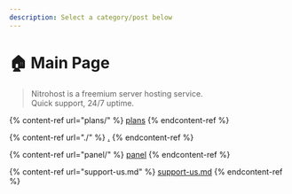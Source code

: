 ```yaml
---
description: Select a category/post below
---
```


# 🏠 Main Page

> Nitrohost is a freemium server hosting service.\
> Quick support, 24/7 uptime.

{% content-ref url="plans/" %}
[plans](plans/)
{% endcontent-ref %}

{% content-ref url="./" %}
[.](./)
{% endcontent-ref %}

{% content-ref url="panel/" %}
[panel](panel/)
{% endcontent-ref %}

{% content-ref url="support-us.md" %}
[support-us.md](support-us.md)
{% endcontent-ref %}
